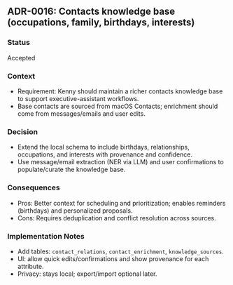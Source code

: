 ## ADR-0016: Contacts knowledge base (occupations, family, birthdays, interests)

### Status
Accepted

### Context
- Requirement: Kenny should maintain a richer contacts knowledge base to support executive-assistant workflows.
- Base contacts are sourced from macOS Contacts; enrichment should come from messages/emails and user edits.

### Decision
- Extend the local schema to include birthdays, relationships, occupations, and interests with provenance and confidence.
- Use message/email extraction (NER via LLM) and user confirmations to populate/curate the knowledge base.

### Consequences
- Pros: Better context for scheduling and prioritization; enables reminders (birthdays) and personalized proposals.
- Cons: Requires deduplication and conflict resolution across sources.

### Implementation Notes
- Add tables: `contact_relations`, `contact_enrichment`, `knowledge_sources`.
- UI: allow quick edits/confirmations and show provenance for each attribute.
- Privacy: stays local; export/import optional later.
